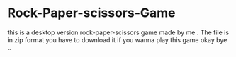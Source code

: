 # Rock-Paper-scissors-Game
this is a desktop version rock-paper-scissors game made by me . The file is in zip format you have to download it if you wanna play this game  okay bye ..
